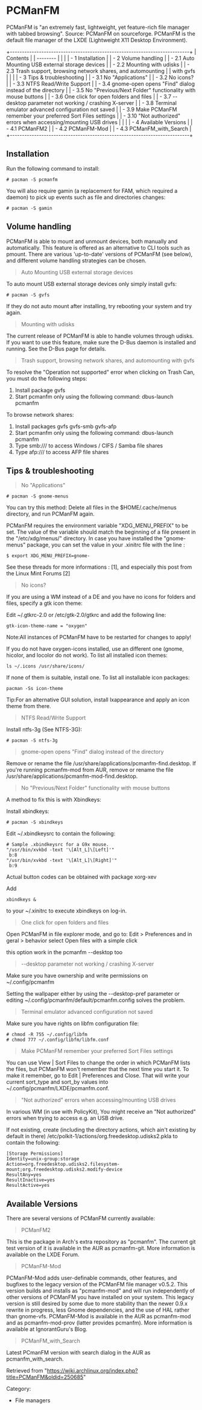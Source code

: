 PCManFM
=======

PCManFM is "an extremely fast, lightweight, yet feature-rich file
manager with tabbed browsing". Source: PCManFM on sourceforge. PCManFM
is the default file manager of the LXDE (Lightweight X11 Desktop
Environment).

+--------------------------------------------------------------------------+
| Contents                                                                 |
| --------                                                                 |
|                                                                          |
| -   1 Installation                                                       |
| -   2 Volume handling                                                    |
|     -   2.1 Auto Mounting USB external storage devices                   |
|     -   2.2 Mounting with udisks                                         |
|     -   2.3 Trash support, browsing network shares, and automounting     |
|         with gvfs                                                        |
|                                                                          |
| -   3 Tips & troubleshooting                                             |
|     -   3.1 No "Applications"                                            |
|     -   3.2 No icons?                                                    |
|     -   3.3 NTFS Read/Write Support                                      |
|     -   3.4 gnome-open opens "Find" dialog instead of the directory      |
|     -   3.5 No "Previous/Next Folder" functionality with mouse buttons   |
|     -   3.6 One click for open folders and files                         |
|     -   3.7 --desktop parameter not working / crashing X-server          |
|     -   3.8 Terminal emulator advanced configuration not saved           |
|     -   3.9 Make PCManFM remember your preferred Sort Files settings     |
|     -   3.10 "Not authorized" errors when accessing/mounting USB drives  |
|                                                                          |
| -   4 Available Versions                                                 |
|     -   4.1 PCManFM2                                                     |
|     -   4.2 PCManFM-Mod                                                  |
|     -   4.3 PCManFM_with_Search                                          |
+--------------------------------------------------------------------------+

Installation
------------

Run the following command to install:

    # pacman -S pcmanfm

You will also require gamin (a replacement for FAM, which required a
daemon) to pick up events such as file and directories changes:

    # pacman -S gamin

Volume handling
---------------

PCManFM is able to mount and unmount devices, both manually and
automatically. This feature is offered as an alternative to CLI tools
such as pmount. There are various 'up-to-date' versions of PCManFM (see
below), and different volume handling strategies can be chosen.

> Auto Mounting USB external storage devices

To auto mount USB external storage devices only simply install gvfs:

    # pacman -S gvfs

If they do not auto mount after installing, try rebooting your system
and try again.

> Mounting with udisks

The current release of PCManFM is able to handle volumes through udisks.
If you want to use this feature, make sure the D-Bus daemon is installed
and running. See the D-Bus page for details.

> Trash support, browsing network shares, and automounting with gvfs

To resolve the "Operation not supported" error when clicking on Trash
Can, you must do the following steps:  

1. Install package gvfs  
 2. Start pcmanfm only using the following command: dbus-launch
pcmanfm  

To browse network shares:  
 1. Install packages gvfs gvfs-smb gvfs-afp  
 2. Start pcmanfm only using the following command: dbus-launch
pcmanfm  
 3. Type smb://<server name>/<share name> to access Windows / CIFS /
Samba file shares  
 4. Type afp://<server name>/<share name> to access AFP file shares

Tips & troubleshooting
----------------------

> No "Applications"

    # pacman -S gnome-menus

You can try this method: Delete all files in the $HOME/.cache/menus
directory, and run PCManFM again.

PCManFM requires the environment variable "XDG_MENU_PREFIX" to be set.
The value of the variable should match the beginning of a file present
in the "/etc/xdg/menus/" directory. In case you have installed the
"gnome-menus" package, you can set the value in your .xinitrc file with
the line :

    $ export XDG_MENU_PREFIX=gnome-

See these threads for more informations : [1], and especially this post
from the Linux Mint Forums [2]

> No icons?

If you are using a WM instead of a DE and you have no icons for folders
and files, specify a gtk icon theme:

Edit ~/.gtkrc-2.0 or /etc/gtk-2.0/gtkrc and add the following line:

    gtk-icon-theme-name = "oxygen"

Note:All instances of PCManFM have to be restarted for changes to apply!

If you do not have oxygen-icons installed, use an different one (gnome,
hicolor, and locolor do not work). To list all installed icon themes:

    ls ~/.icons /usr/share/icons/

If none of them is suitable, install one. To list all installable icon
packages:

    pacman -Ss icon-theme

Tip:For an alternative GUI solution, install lxappearance and apply an
icon theme from there.

> NTFS Read/Write Support

Install ntfs-3g (See NTFS-3G):

    # pacman -S ntfs-3g

> gnome-open opens "Find" dialog instead of the directory

Remove or rename the file /usr/share/applications/pcmanfm-find.desktop.
If you're running pcmanfm-mod from AUR, remove or rename the file
/usr/share/applications/pcmanfm-mod-find.desktop.

> No "Previous/Next Folder" functionality with mouse buttons

A method to fix this is with Xbindkeys:

Install xbindkeys:

    # pacman -S xbindkeys

Edit ~/.xbindkeysrc to contain the following:

    # Sample .xbindkeysrc for a G9x mouse.
    "/usr/bin/xvkbd -text '\[Alt_L]\[Left]'"
     b:8
    "/usr/bin/xvkbd -text '\[Alt_L]\[Right]'"
     b:9

Actual button codes can be obtained with package xorg-xev

Add

    xbindkeys &

to your ~/.xinitrc to execute xbindkeys on log-in.

> One click for open folders and files

Open PCManFM in file explorer mode, and go to: Edit > Preferences and in
geral > behavior select Open files with a simple click

this option work in the pcmanfm --desktop too

> --desktop parameter not working / crashing X-server

Make sure you have ownership and write permissions on ~/.config/pcmanfm

Setting the wallpaper either by using the --desktop-pref parameter or
editing ~/.config/pcmanfm/default/pcmanfm.config solves the problem.

> Terminal emulator advanced configuration not saved

Make sure you have rights on libfm configuration file:

    # chmod -R 755 ~/.config/libfm
    # chmod 777 ~/.config/libfm/libfm.conf

> Make PCManFM remember your preferred Sort Files settings

You can use View | Sort Files to change the order in which PCManFM lists
the files, but PCManFM won't remember that the next time you start it.
To make it remember, go to Edit | Preferences and Close. That will write
your current sort_type and sort_by values into
~/.config/pcmanfm/LXDE/pcmanfm.conf.

> "Not authorized" errors when accessing/mounting USB drives

In various WM (in use with PolicyKit), You might receive an "Not
authorized" errors when trying to access e.g. an USB drive.

If not existing, create (including the directory actions, which ain't
existing by default in there)
/etc/polkit-1/actions/org.freedesktop.udisks2.pkla to contain the
following:

    [Storage Permissions]
    Identity=unix-group:storage
    Action=org.freedesktop.udisks2.filesystem-mount;org.freedesktop.udisks2.modify-device
    ResultAny=yes
    ResultInactive=yes
    ResultActive=yes

Available Versions
------------------

There are several versions of PCManFM currently available:

> PCManFM2

This is the package in Arch's extra repository as "pcmanfm". The current
git test version of it is available in the AUR as pcmanfm-git. More
information is available on the LXDE Forum.

> PCManFM-Mod

PCManFM-Mod adds user-definable commands, other features, and bugfixes
to the legacy version of the PCManFM file manager v0.5.2. This version
builds and installs as "pcmanfm-mod" and will run independently of other
versions of PCManFM you have installed on your system. This legacy
version is still desired by some due to more stability than the newer
0.9.x rewrite in progress, less Gnome dependencies, and the use of HAL
rather than gnome-vfs. PCManFM-Mod is available in the AUR as
pcmanfm-mod and as pcmanfm-mod-prov (latter provides pcmanfm). More
information is available at IgnorantGuru's Blog.

> PCManFM_with_Search

Latest PCmanFM version with search dialog in the AUR as
pcmanfm_with_search.

Retrieved from
"https://wiki.archlinux.org/index.php?title=PCManFM&oldid=250685"

Category:

-   File managers
